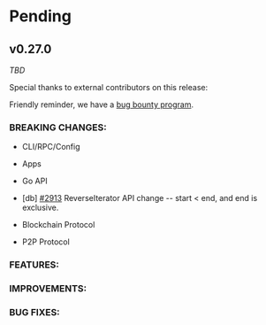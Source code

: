 # Pending

## v0.27.0

*TBD*

Special thanks to external contributors on this release:

Friendly reminder, we have a [bug bounty
program](https://hackerone.com/tendermint).

### BREAKING CHANGES:

* CLI/RPC/Config

* Apps

* Go API

- [db] [\#2913](https://github.com/tendermint/tendermint/pull/2913) ReverseIterator API change -- start < end, and end is exclusive.

* Blockchain Protocol

* P2P Protocol

### FEATURES:

### IMPROVEMENTS:

### BUG FIXES:
